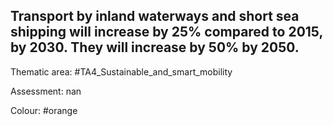 ## Transport by inland waterways and short sea shipping will increase by 25% compared to 2015, by 2030. They will increase by 50% by 2050.

Thematic area: #TA4_Sustainable_and_smart_mobility

Assessment: nan

Colour: #orange